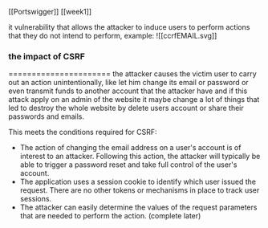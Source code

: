 [[Portswigger]] [[week1]]

it vulnerability that allows the attacker to induce users to perform actions that they do not intend to perform, example:
![[ccrfEMAIL.svg]]
### **the impact of CSRF** 
======================
the attacker causes the victim user to carry out an action unintentionally, like let him change its email or password or even transmit funds to another account that the attacker 
have and if this attack apply on an admin of the website it maybe change a lot of things that led to destroy the  whole website by delete users account or share their passwords and emails.

This meets the conditions required for CSRF:

- The action of changing the email address on a user's account is of interest to an attacker. Following this action, the attacker will typically be able to trigger a password reset and take full control of the user's account.
- The application uses a session cookie to identify which user issued the request. There are no other tokens or mechanisms in place to track user sessions.
- The attacker can easily determine the values of the request parameters that are needed to perform the action.
(complete later)